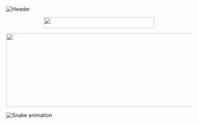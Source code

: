 ![Header](https://capsule-render.vercel.app/api?type=venom&color=0:4e1c73,100:000000&height=300&section=header&text=Hello%20World,&fontSize=100&fontColor=a04bde&fontAlign=50&fontAlignY=45&desc=I'm%20Eva%20Lieve&descSize=40&descAlign=42&descAlignY=65&animation=scaleIn)

<p align="center">
  <img width="300" height="30" src="https://readme-typing-svg.demolab.com?font=Fira+Code&pause=1000&color=A04BDE&center=true&random=false&width=435&lines=Student+at+Codam+Coding+College;Codam+Is+Part+Of+The+42+Network;Currently+Programming+Mainly+In+C">
</p>

<p align="center">
  <img width="800" height="200" src="https://github-readme-stats.vercel.app/api?username=evalieve&show_icons=true&theme=transparent&title_color=a04bde&hide_border=true&text_color=b485d6&icon_color=4e1c73&hide_title=true">
</p>

![Snake animation](https://github.com/thepiyushmalhotra/thepiyushmalhotra/blob/output/github-contribution-grid-snake.svg)
